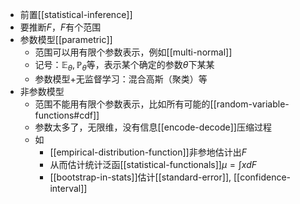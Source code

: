- 前置[[statistical-inference]]
- 要推断$F$，$F$有个范围
- 参数模型[[parametric]]
  - 范围可以用有限个参数表示，例如[[multi-normal]]
  - 记号：$\mathbb E_\theta, \mathbb P_\theta$等，表示某个确定的参数$\theta$下某某
  - 参数模型+无监督学习：混合高斯（聚类）等
- 非参数模型
  - 范围不能用有限个参数表示，比如所有可能的[[random-variable-functions#cdf]]
  - 参数太多了，无限维，没有信息[[encode-decode]]压缩过程
  - 如
    - [[empirical-distribution-function]]非参地估计出$F$
    - 从而估计统计泛函[[statistical-functionals]]$\mu = \int xdF$
    - [[bootstrap-in-stats]]估计[[standard-error]], [[confidence-interval]]